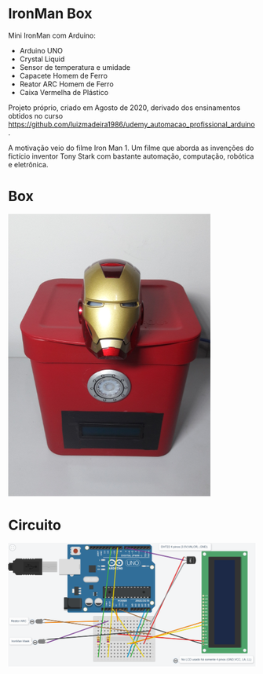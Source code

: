 # IronMan Box

Mini IronMan com Arduino:
- Arduino UNO
- Crystal Liquid
- Sensor de temperatura e umidade
- Capacete Homem de Ferro
- Reator ARC Homem de Ferro
- Caixa Vermelha de Plástico

Projeto próprio, criado em Agosto de 2020, derivado dos ensinamentos obtidos no curso https://github.com/luizmadeira1986/udemy_automacao_profissional_arduino .

A motivação veio do filme Iron Man 1. Um filme que aborda as invenções do fictício inventor Tony Stark com bastante automação, computação, robótica e eletrônica.

# Box
<img src="https://raw.githubusercontent.com/luizmadeira1986/ironman_box/master/ironman_box.PNG">

# Circuito
<img src="https://raw.githubusercontent.com/luizmadeira1986/ironman_box/master/CircuitBoardTinkerCad.PNG">
